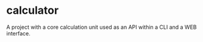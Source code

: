 # calculator
A project with a core calculation unit used as an API within a CLI and a WEB interface.
